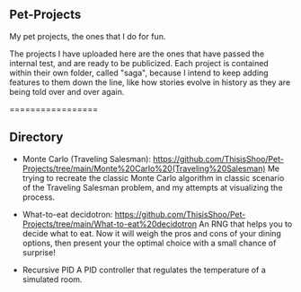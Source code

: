 ## Pet-Projects
My pet projects, the ones that I do for fun. 

The projects I have uploaded here are the ones that have passed the internal test, and are ready to be publicized. Each project is contained within their own folder, called "saga", because I intend to keep adding features to them down the line, like how stories evolve in history as they are being told over and over again.

=================
## Directory
- Monte Carlo (Traveling Salesman): https://github.com/ThisisShoo/Pet-Projects/tree/main/Monte%20Carlo%20(Traveling%20Salesman)
    Me trying to recreate the classic Monte Carlo algorithm in classic scenario of the Traveling Salesman problem, and my attempts at visualizing the process.

- What-to-eat decidotron: https://github.com/ThisisShoo/Pet-Projects/tree/main/What-to-eat%20decidotron
    An RNG that helps you to decide what to eat. Now it will weigh the pros and cons of your dining options, then present your the optimal choice with a small chance of surprise! 

- Recursive PID
    A PID controller that regulates the temperature of a simulated room. 
